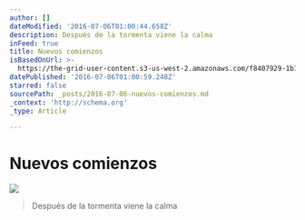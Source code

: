 ```yaml
---
author: []
dateModified: '2016-07-06T01:00:44.658Z'
description: Después de la tormenta viene la calma
inFeed: true
title: Nuevos comienzos
isBasedOnUrl: >-
  https://the-grid-user-content.s3-us-west-2.amazonaws.com/f8407929-1b1d-48f1-a68d-e78acbcfc5e1.jpg
datePublished: '2016-07-06T01:00:59.248Z'
starred: false
sourcePath: _posts/2016-07-06-nuevos-comienzos.md
_context: 'http://schema.org'
_type: Article

---
```

# Nuevos comienzos
![](https://the-grid-user-content.s3-us-west-2.amazonaws.com/f8407929-1b1d-48f1-a68d-e78acbcfc5e1.jpg)

> Después de la tormenta viene la calma